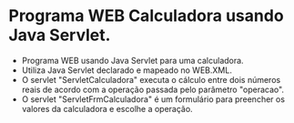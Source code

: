 # Programa WEB Calculadora usando Java Servlet.

- Programa WEB usando Java Servlet para uma calculadora.
- Utiliza Java Servlet declarado e mapeado no WEB.XML.
- O servlet "ServletCalculadora" executa o cálculo entre dois números reais de acordo com a operação passada pelo parâmetro "operacao". 
- O servlet "ServletFrmCalculadora" é um formulário para preencher os valores da calculadora e escolhe a operação.
